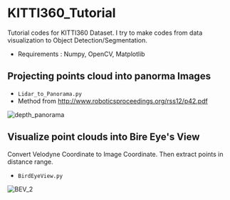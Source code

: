# KITTI360_Tutorial
Tutorial codes for KITTI360 Dataset.
I try to make codes from data visualization to Object Detection/Segmentation.

- Requirements : Numpy, OpenCV, Matplotlib 

## Projecting points cloud into panorma Images
- ```Lidar_to_Panorama.py```
- Method from http://www.roboticsproceedings.org/rss12/p42.pdf

![depth_panorama](https://user-images.githubusercontent.com/50229148/185848007-da5af732-b3ce-45ce-9641-2f391fc3b059.gif)

## Visualize point clouds into Bire Eye's View
Convert Velodyne Coordinate to Image Coordinate. Then extract points in distance range. 
- ```BirdEyeView.py```

![BEV_2](https://user-images.githubusercontent.com/50229148/185849481-cb61493b-70df-468f-8a5d-6aa13fe2cd1b.gif)

